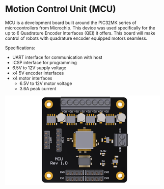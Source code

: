 # Motion Control Unit (MCU)

MCU is a development board built around the PIC32MK series of microcontrollers from Microchip. This device was used specifically for the up to 6 Quadrature Encoder Interfaces (QEI) it offers. This board will make control of robots with quadrature encoder equipped motors seamless. 

Specifications:
- UART interface for communication with host
- ICSP interface for programming
- 6.5V to 12V supply voltage
- x4 5V encoder interfaces
- x4 motor interfaces
  - 6.5V to 12V motor voltage
  - 3.6A peak current

![MCU Rev 1.0](Images/top.png)
